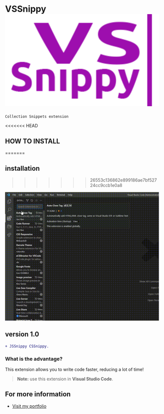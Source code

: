 # VSSnippy ![img](https://raw.githubusercontent.com/papchenko/VSSnippy/b772f269eafe966528787499ca1edf47f76e5f66/resources/vssnippy.svg)

```
Collection Snippets extension
```

<<<<<<< HEAD
## HOW TO INSTALL
=======
## installation
>>>>>>> 26553c136862e899186ae7bf52724cc9ccb1e0a8

![gif](https://github.com/papchenko/VSSnippy/blob/main/resources/vssnippy.gif?raw=true)

## version 1.0

```diff
+ JSSnippy CSSnippy.
```

### What is the advantage?

This extension allows you to write code faster, reducing a lot of time!

> **Note:** use this extension in **Visual Studio Code**.

## For more information

- [Visit my portfolio](http://papchenko.com/)

